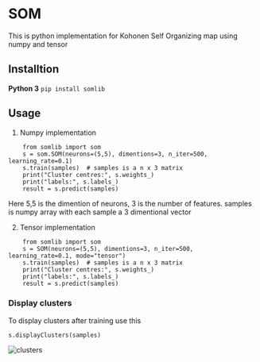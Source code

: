 # SOM
This is python implementation for Kohonen Self Organizing map using numpy and tensor

## Installtion

**Python 3**
`pip install somlib`

## Usage

1. Numpy implementation

```
	from somlib import som
	s = som.SOM(neurons=(5,5), dimentions=3, n_iter=500, learning_rate=0.1)
	s.train(samples)  # samples is a n x 3 matrix
	print("Cluster centres:", s.weights_)
	print("labels:", s.labels_)
	result = s.predict(samples)
```

Here 5,5 is the dimention of neurons, 3 is the number of features. samples is numpy array with each sample a 3 dimentional vector

2. Tensor implementation

```
	from somlib import som
	s = SOM(neurons=(5,5), dimentions=3, n_iter=500, learning_rate=0.1, mode="tensor")
	s.train(samples)  # samples is a n x 3 matrix
	print("Cluster centres:", s.weights_)
	print("labels:", s.labels_)
	result = s.predict(samples)
```

### Display clusters
To display clusters after training use this

```s.displayClusters(samples)```


![clusters](https://image.ibb.co/hS4uCH/figure_3.png "Clusters")